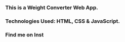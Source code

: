 ### This is a Weight Converter Web App.

### Technologies Used: HTML, CSS & JavaScript.

### Find me on Inst